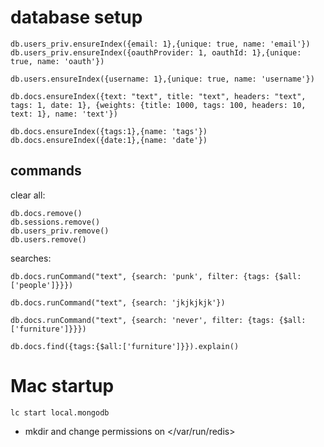 # database setup

	db.users_priv.ensureIndex({email: 1},{unique: true, name: 'email'})
	db.users_priv.ensureIndex({oauthProvider: 1, oauthId: 1},{unique: true, name: 'oauth'})

	db.users.ensureIndex({username: 1},{unique: true, name: 'username'})

	db.docs.ensureIndex({text: "text", title: "text", headers: "text", tags: 1, date: 1}, {weights: {title: 1000, tags: 100, headers: 10, text: 1}, name: 'text'})

	db.docs.ensureIndex({tags:1},{name: 'tags'})
	db.docs.ensureIndex({date:1},{name: 'date'})

## commands

clear all:

	db.docs.remove()
	db.sessions.remove()
	db.users_priv.remove()
	db.users.remove()

searches:

    db.docs.runCommand("text", {search: 'punk', filter: {tags: {$all: ['people']}}})

    db.docs.runCommand("text", {search: 'jkjkjkjk'})

    db.docs.runCommand("text", {search: 'never', filter: {tags: {$all: ['furniture']}}})

    db.docs.find({tags:{$all:['furniture']}}).explain()

# Mac startup

    lc start local.mongodb

 - mkdir and change permissions on </var/run/redis>

